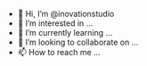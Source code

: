- 👋 Hi, I’m @inovationstudio
- 👀 I’m interested in ...
- 🌱 I’m currently learning ...
- 💞️ I’m looking to collaborate on ...
- 📫 How to reach me ...

<!---
inovationstudio/inovationstudio is a ✨ special ✨ repository because its `README.md` (this file) appears on your GitHub profile.
You can click the Preview link to take a look at your changes.
--->
